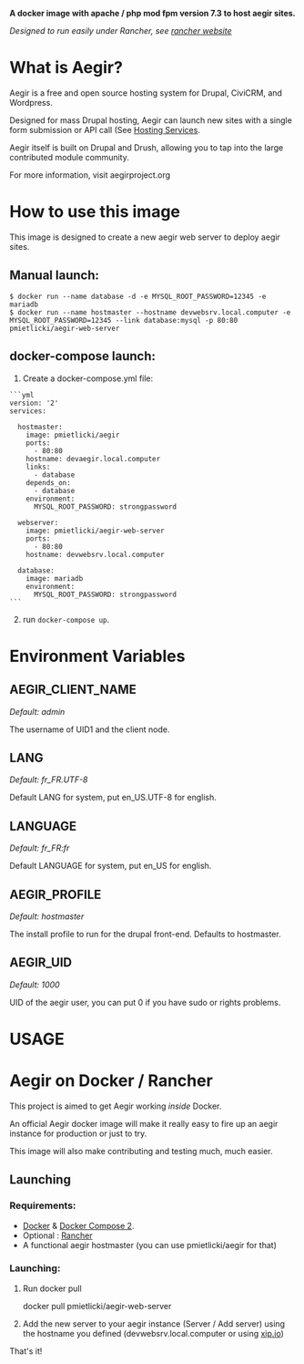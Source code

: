 **A docker image with apache / php mod fpm version 7.3 to host aegir sites.**

*Designed to run easily under Rancher, see [rancher website](https://rancher.com/)*

What is Aegir?
==============

Aegir is a free and open source hosting system for Drupal, CiviCRM, and Wordpress.

Designed for mass Drupal hosting, Aegir can launch new sites with a single form submission or API call (See [Hosting Services](http://drupal.org/project/hosting_services).

Aegir itself is built on Drupal and Drush, allowing you to tap into the large contributed module community.

For more information, visit aegirproject.org

How to use this image
=====================

This image is designed to create a new aegir web server to deploy aegir sites.

## Manual launch:

    $ docker run --name database -d -e MYSQL_ROOT_PASSWORD=12345 -e mariadb 
    $ docker run --name hostmaster --hostname devwebsrv.local.computer -e MYSQL_ROOT_PASSWORD=12345 --link database:mysql -p 80:80 pmietlicki/aegir-web-server
    
## docker-compose launch:

  1. Create a docker-compose.yml file:

    ```yml
    version: '2'
    services:
    
      hostmaster:
        image: pmietlicki/aegir
        ports:
          - 80:80
        hostname: devaegir.local.computer
        links:
          - database
        depends_on:
          - database
        environment:
          MYSQL_ROOT_PASSWORD: strongpassword

      webserver:
        image: pmietlicki/aegir-web-server
        ports:
          - 80:80
        hostname: devwebsrv.local.computer
      
      database:
        image: mariadb
        environment:
          MYSQL_ROOT_PASSWORD: strongpassword
    ```
  2. run `docker-compose up`.

# Environment Variables

## AEGIR_CLIENT_NAME 

*Default: admin*

The username of UID1 and the client node.

## LANG 
*Default: fr_FR.UTF-8*

Default LANG for system, put en_US.UTF-8 for english.

## LANGUAGE
*Default: fr_FR:fr*

Default LANGUAGE for system, put en_US for english.

## AEGIR_PROFILE 
*Default: hostmaster*

The install profile to run for the drupal front-end. Defaults to hostmaster.

## AEGIR_UID
*Default: 1000*

UID of the aegir user, you can put 0 if you have sudo or rights problems.

# USAGE

# Aegir on Docker / Rancher

This project is aimed to get Aegir working *inside* Docker.

An official Aegir docker image will make it really easy to fire up an aegir instance for production or just to try.

This image will also make contributing and testing much, much easier.

## Launching

### Requirements:

 - [Docker](https://docs.docker.com/engine/installation/) & [Docker Compose 2](https://docs.docker.com/compose/install/).
 - Optional : [Rancher](https://rancher.com/)
 - A functional aegir hostmaster (you can use pmietlicki/aegir for that)

### Launching:

1. Run docker pull

    docker pull pmietlicki/aegir-web-server

2. Add the new server to your aegir instance (Server / Add server) using the hostname you defined (devwebsrv.local.computer or using [xip.io](http://xip.io/))

  That's it!
